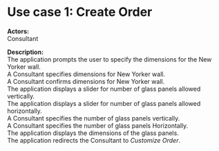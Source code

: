 # Use case 1: Create Order  

**Actors:**  
Consultant

**Description:**  
The application prompts the user to specify the dimensions for the New Yorker wall.  
A Consultant specifies dimensions for New Yorker wall.  
A Consultant confirms dimensions for New Yorker wall.  
The application displays a slider for number of glass panels allowed vertically.  
The application displays a slider for number of glass panels allowed horizontally.  
A Consultant specifies the number of glass panels vertically.  
A Consultant specifies the number of glass panels Horizontally.  
The application displays the dimensions of the glass panels.  
The application redirects the Consultant to *Customize Order*.  
